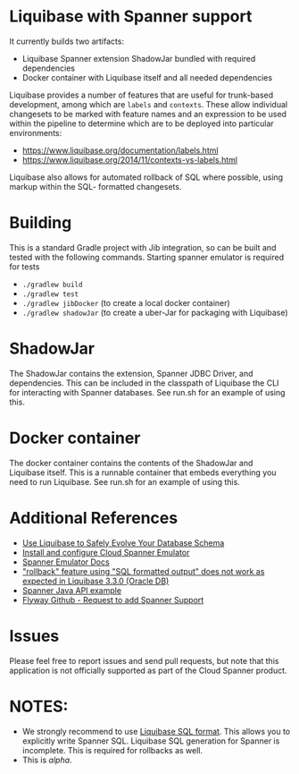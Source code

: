 # Liquibase with Spanner support
It currently builds two artifacts:

* Liquibase Spanner extension ShadowJar bundled with required dependencies
* Docker container with Liquibase itself and all needed dependencies

Liquibase provides a number of features that are useful for trunk-based development,
among which are `labels` and `contexts`. These allow individual changesets to be marked with 
feature names and an expression to be used within the pipeline to determine which are to be
deployed into particular environments:

* https://www.liquibase.org/documentation/labels.html
* https://www.liquibase.org/2014/11/contexts-vs-labels.html

Liquibase also allows for automated rollback of SQL where possible, using markup within the SQL-
formatted changesets.

# Building
This is a standard Gradle project with Jib integration, so can be built and tested with the following commands.
Starting spanner emulator is required for tests
* `./gradlew build`
* `./gradlew test`
* `./gradlew jibDocker` (to create a local docker container)
* `./gradlew shadowJar` (to create a uber-Jar for packaging with Liquibase)

# ShadowJar
The ShadowJar contains the extension, Spanner JDBC Driver, and dependencies. This can be included
in the classpath of Liquibase the CLI for interacting with Spanner databases. See run.sh for an
example of using this.

# Docker container
The docker container contains the contents of the ShadowJar and Liquibase itself. This is a runnable
container that embeds everything you need to run Liquibase. See run.sh for an example of using
this.

# Additional References
* [Use Liquibase to Safely Evolve Your Database Schema](https://www.baeldung.com/liquibase-refactor-schema-of-java-app)
* [Install and configure Cloud Spanner Emulator](https://medium.com/google-cloud/cloud-spanner-emulator-bf12d141c12)
* [Spanner Emulator Docs](https://cloud.google.com/spanner/docs/emulator)
* ["rollback" feature using "SQL formatted output" does not work as expected in Liquibase 3.3.0 (Oracle DB)](https://web.archive.org/web/20170923161755/https://forum.liquibase.org/topic/rollback-feature-using-sql-formatted-output-does-not-work-as-expected-in-liquibase-3-3-0-oracle-db)
* [Spanner Java API example](https://github.com/GoogleCloudPlatform/java-docs-samples/blob/master/spanner/cloud-client/src/main/java/com/example/spanner/SpannerSample.java)
* [Flyway Github - Request to add Spanner Support](https://github.com/flyway/flyway/pull/1880)

# Issues
Please feel free to report issues and send pull requests, but note that this application is not officially supported as part of the Cloud Spanner product.

# NOTES:
 * We strongly recommend to use [Liquibase SQL format](https://docs.liquibase.com/concepts/basic/sql-format.html). This allows
   you to explicitly write Spanner SQL. Liquibase SQL generation for Spanner is incomplete. This is required for rollbacks as well.
 * This is *alpha*.

